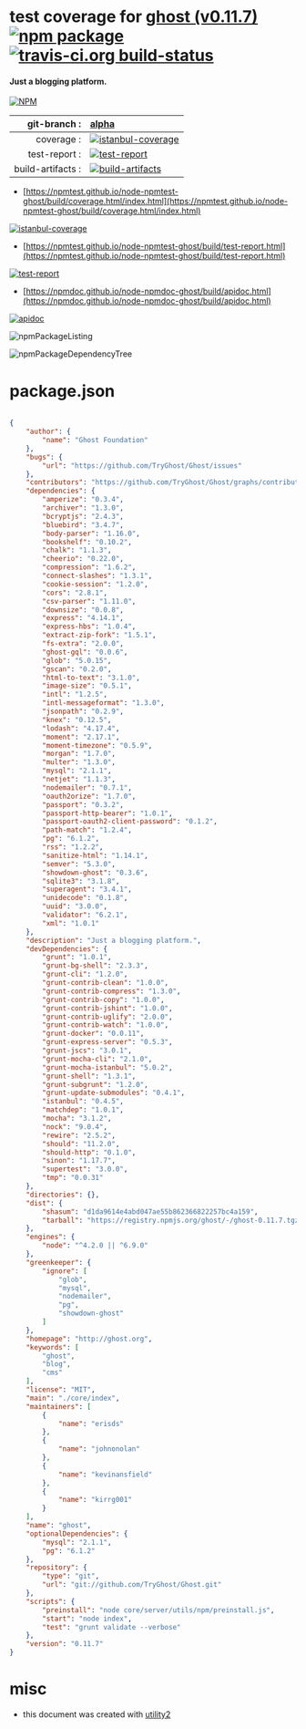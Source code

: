 # test coverage for  [ghost (v0.11.7)](http://ghost.org)  [![npm package](https://img.shields.io/npm/v/npmtest-ghost.svg?style=flat-square)](https://www.npmjs.org/package/npmtest-ghost) [![travis-ci.org build-status](https://api.travis-ci.org/npmtest/node-npmtest-ghost.svg)](https://travis-ci.org/npmtest/node-npmtest-ghost)
#### Just a blogging platform.

[![NPM](https://nodei.co/npm/ghost.png?downloads=true&downloadRank=true&stars=true)](https://www.npmjs.com/package/ghost)

| git-branch : | [alpha](https://github.com/npmtest/node-npmtest-ghost/tree/alpha)|
|--:|:--|
| coverage : | [![istanbul-coverage](https://npmtest.github.io/node-npmtest-ghost/build/coverage.badge.svg)](https://npmtest.github.io/node-npmtest-ghost/build/coverage.html/index.html)|
| test-report : | [![test-report](https://npmtest.github.io/node-npmtest-ghost/build/test-report.badge.svg)](https://npmtest.github.io/node-npmtest-ghost/build/test-report.html)|
| build-artifacts : | [![build-artifacts](https://npmtest.github.io/node-npmtest-ghost/glyphicons_144_folder_open.png)](https://github.com/npmtest/node-npmtest-ghost/tree/gh-pages/build)|

- [https://npmtest.github.io/node-npmtest-ghost/build/coverage.html/index.html](https://npmtest.github.io/node-npmtest-ghost/build/coverage.html/index.html)

[![istanbul-coverage](https://npmtest.github.io/node-npmtest-ghost/build/screenCapture.buildCi.browser.%252Ftmp%252Fbuild%252Fcoverage.lib.html.png)](https://npmtest.github.io/node-npmtest-ghost/build/coverage.html/index.html)

- [https://npmtest.github.io/node-npmtest-ghost/build/test-report.html](https://npmtest.github.io/node-npmtest-ghost/build/test-report.html)

[![test-report](https://npmtest.github.io/node-npmtest-ghost/build/screenCapture.buildCi.browser.%252Ftmp%252Fbuild%252Ftest-report.html.png)](https://npmtest.github.io/node-npmtest-ghost/build/test-report.html)

- [https://npmdoc.github.io/node-npmdoc-ghost/build/apidoc.html](https://npmdoc.github.io/node-npmdoc-ghost/build/apidoc.html)

[![apidoc](https://npmdoc.github.io/node-npmdoc-ghost/build/screenCapture.buildCi.browser.%252Ftmp%252Fbuild%252Fapidoc.html.png)](https://npmdoc.github.io/node-npmdoc-ghost/build/apidoc.html)

![npmPackageListing](https://npmtest.github.io/node-npmtest-ghost/build/screenCapture.npmPackageListing.svg)

![npmPackageDependencyTree](https://npmtest.github.io/node-npmtest-ghost/build/screenCapture.npmPackageDependencyTree.svg)



# package.json

```json

{
    "author": {
        "name": "Ghost Foundation"
    },
    "bugs": {
        "url": "https://github.com/TryGhost/Ghost/issues"
    },
    "contributors": "https://github.com/TryGhost/Ghost/graphs/contributors",
    "dependencies": {
        "amperize": "0.3.4",
        "archiver": "1.3.0",
        "bcryptjs": "2.4.3",
        "bluebird": "3.4.7",
        "body-parser": "1.16.0",
        "bookshelf": "0.10.2",
        "chalk": "1.1.3",
        "cheerio": "0.22.0",
        "compression": "1.6.2",
        "connect-slashes": "1.3.1",
        "cookie-session": "1.2.0",
        "cors": "2.8.1",
        "csv-parser": "1.11.0",
        "downsize": "0.0.8",
        "express": "4.14.1",
        "express-hbs": "1.0.4",
        "extract-zip-fork": "1.5.1",
        "fs-extra": "2.0.0",
        "ghost-gql": "0.0.6",
        "glob": "5.0.15",
        "gscan": "0.2.0",
        "html-to-text": "3.1.0",
        "image-size": "0.5.1",
        "intl": "1.2.5",
        "intl-messageformat": "1.3.0",
        "jsonpath": "0.2.9",
        "knex": "0.12.5",
        "lodash": "4.17.4",
        "moment": "2.17.1",
        "moment-timezone": "0.5.9",
        "morgan": "1.7.0",
        "multer": "1.3.0",
        "mysql": "2.1.1",
        "netjet": "1.1.3",
        "nodemailer": "0.7.1",
        "oauth2orize": "1.7.0",
        "passport": "0.3.2",
        "passport-http-bearer": "1.0.1",
        "passport-oauth2-client-password": "0.1.2",
        "path-match": "1.2.4",
        "pg": "6.1.2",
        "rss": "1.2.2",
        "sanitize-html": "1.14.1",
        "semver": "5.3.0",
        "showdown-ghost": "0.3.6",
        "sqlite3": "3.1.8",
        "superagent": "3.4.1",
        "unidecode": "0.1.8",
        "uuid": "3.0.0",
        "validator": "6.2.1",
        "xml": "1.0.1"
    },
    "description": "Just a blogging platform.",
    "devDependencies": {
        "grunt": "1.0.1",
        "grunt-bg-shell": "2.3.3",
        "grunt-cli": "1.2.0",
        "grunt-contrib-clean": "1.0.0",
        "grunt-contrib-compress": "1.3.0",
        "grunt-contrib-copy": "1.0.0",
        "grunt-contrib-jshint": "1.0.0",
        "grunt-contrib-uglify": "2.0.0",
        "grunt-contrib-watch": "1.0.0",
        "grunt-docker": "0.0.11",
        "grunt-express-server": "0.5.3",
        "grunt-jscs": "3.0.1",
        "grunt-mocha-cli": "2.1.0",
        "grunt-mocha-istanbul": "5.0.2",
        "grunt-shell": "1.3.1",
        "grunt-subgrunt": "1.2.0",
        "grunt-update-submodules": "0.4.1",
        "istanbul": "0.4.5",
        "matchdep": "1.0.1",
        "mocha": "3.1.2",
        "nock": "9.0.4",
        "rewire": "2.5.2",
        "should": "11.2.0",
        "should-http": "0.1.0",
        "sinon": "1.17.7",
        "supertest": "3.0.0",
        "tmp": "0.0.31"
    },
    "directories": {},
    "dist": {
        "shasum": "d1da9614e4abd047ae55b862366822257bc4a159",
        "tarball": "https://registry.npmjs.org/ghost/-/ghost-0.11.7.tgz"
    },
    "engines": {
        "node": "^4.2.0 || ^6.9.0"
    },
    "greenkeeper": {
        "ignore": [
            "glob",
            "mysql",
            "nodemailer",
            "pg",
            "showdown-ghost"
        ]
    },
    "homepage": "http://ghost.org",
    "keywords": [
        "ghost",
        "blog",
        "cms"
    ],
    "license": "MIT",
    "main": "./core/index",
    "maintainers": [
        {
            "name": "erisds"
        },
        {
            "name": "johnonolan"
        },
        {
            "name": "kevinansfield"
        },
        {
            "name": "kirrg001"
        }
    ],
    "name": "ghost",
    "optionalDependencies": {
        "mysql": "2.1.1",
        "pg": "6.1.2"
    },
    "repository": {
        "type": "git",
        "url": "git://github.com/TryGhost/Ghost.git"
    },
    "scripts": {
        "preinstall": "node core/server/utils/npm/preinstall.js",
        "start": "node index",
        "test": "grunt validate --verbose"
    },
    "version": "0.11.7"
}
```



# misc
- this document was created with [utility2](https://github.com/kaizhu256/node-utility2)
